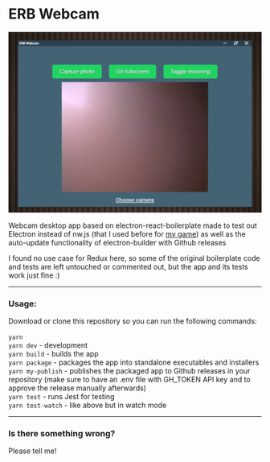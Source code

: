 # ERB Webcam

![App preview](https://github.com/oL-web/erb-webcam/blob/master/resources/preview.png?raw=true)

Webcam desktop app based on electron-react-boilerplate made to test out Electron instead of nw.js (that I used before for [my game](https://store.steampowered.com/app/1274090/Hotfix/)) as well as the auto-update functionality of electron-builder with Github releases

I found no use case for Redux here, so some of the original boilerplate code and tests are left untouched or commented out, but the app and its tests work just fine :)

---

### Usage:

Download or clone this repository so you can run the following commands:

`yarn`  
`yarn dev` - development  
`yarn build` - builds the app  
`yarn package` - packages the app into standalone executables and installers  
`yarn my-publish` - publishes the packaged app to Github releases in your repository (make sure to have an .env file with GH_TOKEN API key and to approve the release manually afterwards)  
`yarn test` - runs Jest for testing  
`yarn test-watch` - like above but in watch mode

---

### Is there something wrong?

Please tell me!
